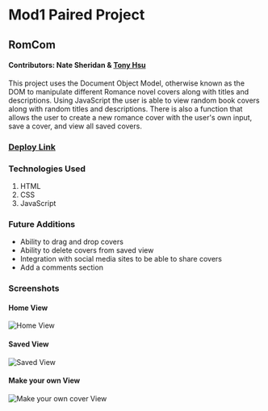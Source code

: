 # Mod1 Paired Project
## RomCom
#### Contributors: Nate Sheridan & [Tony Hsu](https://github.com/tonydhsu)


This project uses the Document Object Model, otherwise known as the DOM to manipulate different Romance novel covers along with titles and descriptions.  Using JavaScript the user is able to view random book covers along with random titles and descriptions.  There is also a function that allows the user to create a new romance cover with the user's own input, save a cover, and view all saved covers.

### [Deploy Link](https://natesheridan.github.io/romcom/)

### Technologies Used
1. HTML
2. CSS
3. JavaScript

### Future Additions
- Ability to drag and drop covers
- Ability to delete covers from saved view
- Integration with social media sites to be able to share covers
- Add a comments section


### Screenshots
#### Home View
![Home View](https://user-images.githubusercontent.com/83609521/126096014-cebb1435-386d-41c1-9beb-20b256abd31a.png)

#### Saved View
![Saved View](https://user-images.githubusercontent.com/83609521/126096086-ad59ce2e-fe9c-4e75-bdd1-ef53e28c87c3.png)

#### Make your own View
![Make your own cover View](https://user-images.githubusercontent.com/83609521/126096122-82ce45fb-cdd4-429f-bd13-bcf2edfb4921.png)



